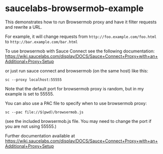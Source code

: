 # saucelabs-browsermob-example

This demonstrates how to run Browsermob proxy and have it filter requests and rewrite a URL.

For example, it will change requests from `http://foo.example.com/foo.html` to `http://bar.example.com/bar.html`

To use browsermob with Sauce Connect see the following documentation:
https://wiki.saucelabs.com/display/DOCS/Sauce+Connect+Proxy+with+an+Additional+Proxy+Setup

or just run sauce connect and browsermob (on the same host) like this:

```
sc --proxy localhost:55555
```

Note that the default port for browsermob proxy is random, but in my example is set to 55555.


You can also use a PAC file to specify when to use browsermob proxy:

`sc --pac file://$(pwd)/browsermob.js`

(see the included browsermob.js file.  You may need to change the port if you are not using 55555.)


Further documentation available at https://wiki.saucelabs.com/display/DOCS/Sauce+Connect+Proxy+with+an+Additional+Proxy+Setup

